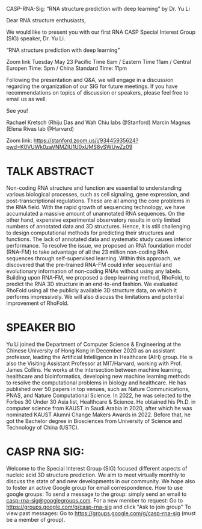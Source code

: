CASP-RNA-Sig: “RNA structure prediction with deep learning” by Dr. Yu Li

Dear RNA structure enthusiasts,

We would like to present you with our first RNA CASP Special Interest Group (SIG) speaker, Dr. Yu Li.

“RNA structure prediction with deep learning”

Zoom link Tuesday May 23 Pacific Time 8am / Eastern Time 11am / Central Europen Time: 5pm / China Standard Time: 11pm

Following the presentation and Q&A, we will engage in a discussion regarding the organization of our SIG for future meetings. If you have recommendations on topics of discussion or speakers, please feel free to email us as well. 

See you!

Rachael Kretsch (Rhiju Das and Wah Chiu labs @Stanford)
Marcin Magnus (Elena Rivas lab @Harvard) 

Zoom link: https://stanford.zoom.us/j/93445935624?pwd=K0VUWk0zaVNMZlU1U0xUMS8vSWUwZz09 

# TALK ABSTRACT

Non-coding RNA structure and function are essential to understanding various biological processes, such as cell signaling, gene expression, and post-transcriptional regulations. These are all among the core problems in the RNA field. With the rapid growth of sequencing technology, we have accumulated a massive amount of unannotated RNA sequences. On the other hand, expensive experimental observatory results in only limited numbers of annotated data and 3D structures. Hence, it is still challenging to design computational methods for predicting their structures and functions. The lack of annotated data and systematic study causes inferior performance. To resolve the issue, we proposed an RNA foundation model (RNA-FM) to take advantage of all the 23 million non-coding RNA sequences through self-supervised learning. Within this approach, we discovered that the pre-trained RNA-FM could infer sequential and evolutionary information of non-coding RNAs without using any labels. Building upon RNA-FM, we proposed a deep learning method, RhoFold, to predict the RNA 3D structure in an end-to-end fashion. We evaluated RhoFold using all the publicly available 3D structure data, on which it performs impressively. We will also discuss the limitations and potential improvement of RhoFold. 

# SPEAKER BIO

Yu Li joined the Department of Computer Science & Engineering at the Chinese University of Hong Kong in December 2020 as an assistant professor, leading the Artificial Intelligence in Healthcare (AIH) group. He is also the Visiting Assistant Professor at MIT/Harvard, working with Prof. James Collins. He works at the intersection between machine learning, healthcare and bioinformatics, developing new machine learning methods to resolve the computational problems in biology and healthcare. He has published over 50 papers in top venues, such as Nature Communications, PNAS, and Nature Computational Science. In 2022, he was selected to the Forbes 30 Under 30 Asia list, Healthcare & Science. He obtained his Ph.D. in computer science from KAUST in Saudi Arabia in 2020, after which he was nominated KAUST Alumni Change Makers Awards in 2022. Before that, he got the Bachelor degree in Biosciences from University of Science and Technology of China (USTC).

# CASP RNA SIG:

Welcome to the Special Interest Group (SIG) focused different aspects of nucleic acid 3D structure prediction. We aim to meet virtually monthly to discuss the state of and new developments in our community. We hope also to foster an active Google group for email correspondence. 
How to use google groups:
To send a message to the group: simply send an email to casp-rna-sig@googlegroups.com. 
For a new member to request: Go to https://groups.google.com/g/casp-rna-sig and click "Ask to join group"
To view past messages: Go to https://groups.google.com/g/casp-rna-sig (must be a member of group).

